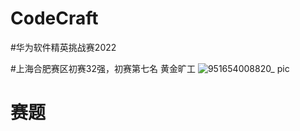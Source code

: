 # CodeCraft
#华为软件精英挑战赛2022

#上海合肥赛区初赛32强，初赛第七名 黄金旷工
![951654008820_ pic](https://user-images.githubusercontent.com/76682386/171203909-94c03366-3a74-486a-825e-4b1549a6c62e.jpg)

# 赛题


